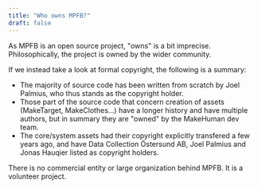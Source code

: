 ```yaml
---
title: "Who owns MPFB?"
draft: false
---
```


As MPFB is an open source project, "owns" is a bit imprecise. Philosophically, the project is owned by the wider community.

If we instead take a look at formal copyright, the following is a summary:

* The majority of source code has been written from scratch by Joel Palmius, who thus stands as the copyright holder. 
* Those part of the source code that concern creation of assets (MakeTarget, MakeClothes...) have a longer history and have multiple authors, but in summary they are "owned" by the MakeHuman dev team.
* The core/system assets had their copyright explicitly transfered a few years ago, and have Data Collection Östersund AB, Joel Palmius and Jonas Hauqier listed as copyright holders. 

There is no commercial entity or large organization behind MPFB. It is a volunteer project.
